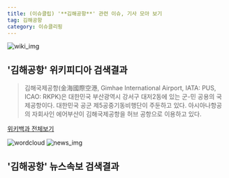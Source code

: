 ```yaml
---
title: (이슈클립) '**김해공항**' 관련 이슈, 기사 모아 보기
tag: 김해공항
category: 이슈클리핑
---
```

![wiki_img](https://user-images.githubusercontent.com/42597476/44503234-41136a80-a6d0-11e8-9071-6fc6418eafe4.png)
## **'**김해공항**'** 위키피디아 검색결과
>김해국제공항(金海國際空港, Gimhae International Airport, IATA: PUS, ICAO: RKPK)은 대한민국 부산광역시 강서구 대저2동에 있는 군-민 공용의 국제공항이다. 대한민국 공군 제5공중기동비행단이 주둔하고 있다. 아시아나항공의 자회사인 에어부산이 김해국제공항을 허브 공항으로 이용하고 있다.

<a href="https://ko.wikipedia.org/wiki/김해공항" target="_blank">위키백과 전체보기</a>

![wordcloud](https://s3.ap-northeast-2.amazonaws.com/lyrics101-wordcloud/2018-10-05-1538697687.png)
![news_img](https://user-images.githubusercontent.com/42597476/44507050-1206f400-a6e4-11e8-8d98-7ffbfebb353f.png)
## **'**김해공항**'** 뉴스속보 검색결과

